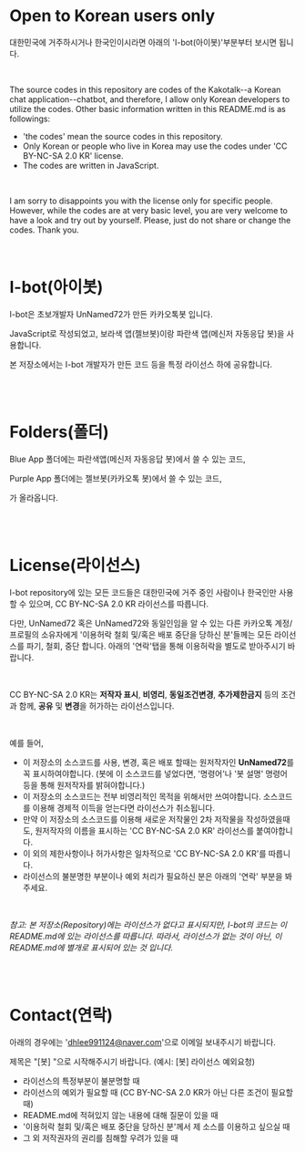 # Open to Korean users only
대한민국에 거주하시거나 한국인이시라면 아래의 'I-bot(아이봇)'부분부터 보시면 됩니다.

<br/>

The source codes in this repository are codes of the Kakotalk--a Korean chat application--chatbot, and therefore, I allow only Korean developers to utilize the codes. Other basic information written in this README.md is as followings:
* 'the codes' mean the source codes in this repository.
* Only Korean or people who live in Korea may use the codes under 'CC BY-NC-SA 2.0 KR' license.
* The codes are written in JavaScript.

<br/>

I am sorry to disappoints you with the license only for specific people. However, while the codes are at very basic level, you are very welcome to have a look and try out by yourself. Please, just do not share or change the codes. Thank you.

<br/>

# I-bot(아이봇)
I-bot은 초보개발자 UnNamed72가 만든 카카오톡봇 입니다.

JavaScript로 작성되었고, 보라색 앱(젤브봇)이랑 파란색 앱(메신저 자동응답 봇)을 사용합니다.

본 저장소에서는 I-bot 개발자가 만든 코드 등을 특정 라이선스 하에 공유합니다.

<br/><br/>

# Folders(폴더)
Blue App 폴더에는 파란색앱(메신저 자동응답 봇)에서 쓸 수 있는 코드,

Purple App 폴더에는 젤브봇(카카오톡 봇)에서 쓸 수 있는 코드,

가 올라옵니다.

<br/><br/>

# License(라이선스)

I-bot repository에 있는 모든 코드들은 대한민국에 거주 중인 사람이나 한국인만 사용할 수 있으며, CC BY-NC-SA 2.0 KR 라이선스를 따릅니다.

다만, UnNamed72 혹은 UnNamed72와 동일인임을 알 수 있는 다른 카카오톡 계정/프로필의 소유자에게 '이용허락 철회 및/혹은 배포 중단을 당하신 분'들께는 모든 라이선스를 파기, 철회, 중단 합니다. 아래의 '연락'탭을 통해 이용허락을 별도로 받아주시기 바랍니다.

<br/>

CC BY-NC-SA 2.0 KR는 **저작자 표시**, **비영리**, **동일조건변경**, **추가제한금지** 등의 조건과 함께, **공유** 및 **변경**을 허가하는 라이선스입니다.

<br/>

예를 들어,
* 이 저장소의 소스코드를 사용, 변경, 혹은 배포 할때는 원저작자인 **UnNamed72**를 꼭 표시하여야합니다. (봇에 이 소스코드를 넣었다면, '명령어'나 '봇 설명' 명령어 등을 통해 원저작자를 밝혀야합니다.)
* 이 저장소의 소스코드는 전부 비영리적인 목적을 위해서만 쓰여야합니다. 소스코드를 이용해 경제적 이득을 얻는다면 라이선스가 취소됩니다.
* 만약 이 저장소의 소스코드를 이용해 새로운 저작물인 2차 저작물을 작성하였을때도, 원저작자의 이름을 표시하는 'CC BY-NC-SA 2.0 KR' 라이선스를 붙여야합니다.
* 이 외의 제한사항이나 허가사항은 일차적으로 'CC BY-NC-SA 2.0 KR'를 따릅니다.
* 라이선스의 불분명한 부분이나 예외 처리가 필요하신 분은 아래의 '연락' 부분을 봐주세요.

<br/>

*참고: 본 저장소(Repository)에는 라이선스가 없다고 표시되지만, I-bot의 코드는 이 README.md에 있는 라이선스를 따릅니다.*
*따라서, 라이선스가 없는 것이 아닌, 이 README.md에 별개로 표시되어 있는 것 입니다.*

<br/><br/>

# Contact(연락)
아래의 경우에는 'dhlee991124@naver.com'으로 이메일 보내주시기 바랍니다.

제목은 "[봇] "으로 시작해주시기 바랍니다. (예시: [봇] 라이선스 예외요청)

* 라이선스의 특정부분이 불분명할 때
* 라이선스의 예외가 필요할 때 (CC BY-NC-SA 2.0 KR가 아닌 다른 조건이 필요할 때)
* README.md에 적혀있지 않는 내용에 대해 질문이 있을 때
* '이용허락 철회 및/혹은 배포 중단을 당하신 분'께서 제 소스를 이용하고 싶으실 때
* 그 외 저작권자의 권리를 침해할 우려가 있을 때
